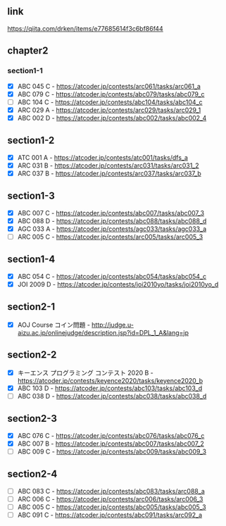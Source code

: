 ## link
https://qiita.com/drken/items/e77685614f3c6bf86f44

## chapter2
### section1-1
- [x] ABC 045 C - https://atcoder.jp/contests/arc061/tasks/arc061_a
- [x] ABC 079 C - https://atcoder.jp/contests/abc079/tasks/abc079_c
- [ ] ABC 104 C - https://atcoder.jp/contests/abc104/tasks/abc104_c
- [x] ARC 029 A - https://atcoder.jp/contests/arc029/tasks/arc029_1
- [x] ABC 002 D - https://atcoder.jp/contests/abc002/tasks/abc002_4

## section1-2
- [x] ATC 001 A - https://atcoder.jp/contests/atc001/tasks/dfs_a
- [x] ARC 031 B - https://atcoder.jp/contests/arc031/tasks/arc031_2
- [x] ARC 037 B - https://atcoder.jp/contests/arc037/tasks/arc037_b

## section1-3
- [x] ABC 007 C - https://atcoder.jp/contests/abc007/tasks/abc007_3
- [x] ABC 088 D - https://atcoder.jp/contests/abc088/tasks/abc088_d
- [x] AGC 033 A - https://atcoder.jp/contests/agc033/tasks/agc033_a
- [ ] ARC 005 C - https://atcoder.jp/contests/arc005/tasks/arc005_3

## section1-4
- [x] ABC 054 C - https://atcoder.jp/contests/abc054/tasks/abc054_c
- [x] JOI 2009 D - https://atcoder.jp/contests/joi2010yo/tasks/joi2010yo_d

## section2-1
- [x] AOJ Course コイン問題 - http://judge.u-aizu.ac.jp/onlinejudge/description.jsp?id=DPL_1_A&lang=jp

## section2-2
- [x] キーエンス プログラミング コンテスト 2020 B - https://atcoder.jp/contests/keyence2020/tasks/keyence2020_b 
- [x] ABC 103 D - https://atcoder.jp/contests/abc103/tasks/abc103_d 
- [ ] ABC 038 D - https://atcoder.jp/contests/abc038/tasks/abc038_d

## section2-3
- [x] ABC 076 C - https://atcoder.jp/contests/abc076/tasks/abc076_c
- [x] ABC 007 B - https://atcoder.jp/contests/abc007/tasks/abc007_2
- [ ] ABC 009 C - https://atcoder.jp/contests/abc009/tasks/abc009_3

## section2-4
- [ ] ABC 083 C - https://atcoder.jp/contests/abc083/tasks/arc088_a
- [ ] ARC 006 C - https://atcoder.jp/contests/arc006/tasks/arc006_3
- [ ] ABC 005 C - https://atcoder.jp/contests/abc005/tasks/abc005_3 
- [ ] ABC 091 C - https://atcoder.jp/contests/abc091/tasks/arc092_a
